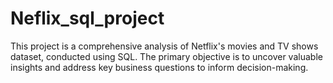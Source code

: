 # Neflix_sql_project
This project is a comprehensive analysis of Netflix's movies and TV shows dataset, conducted using SQL. The primary objective is to uncover valuable insights and address key business questions to inform decision-making. 
